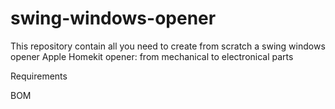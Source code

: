 # swing-windows-opener
This repository contain all you need to create from scratch a swing windows opener Apple Homekit opener: from mechanical to electronical parts

Requirements

BOM

